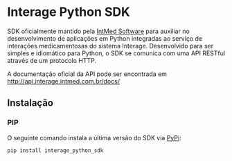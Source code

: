 # Interage Python SDK
SDK oficialmente mantido pela [IntMed Software](http://intmed.com.br/) para auxiliar no desenvolvimento de aplicações em Python integradas ao serviço de interações medicamentosas do sistema Interage. Desenvolvido para ser simples e idiomático para Python, o SDK se comunica com uma API RESTful através de um protocolo HTTP.

A documentação oficial da API pode ser encontrada em http://api.interage.intmed.com.br/docs/ 

## Instalação
### PIP
O seguinte comando instala a última versão do SDK via [PyPi](https://pypi.python.org/pypi):
```
pip install interage_python_sdk
```

